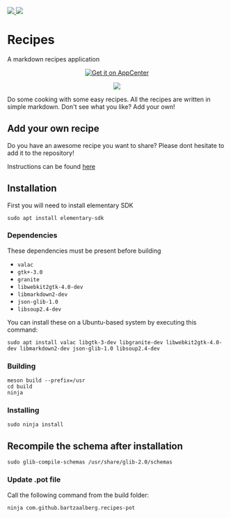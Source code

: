 <a href="https://gitlocalize.com/repo/4332"> <img src="https://gitlocalize.com/repo/4332/whole_project/badge.svg" /> </a>
<img src="https://travis-ci.org/bartzaalberg/alias.svg?branch=master" />

# Recipes
A markdown recipes application

<p align="center">
    <a href="https://appcenter.elementary.io/com.github.bartzaalberg.recipes">
        <img src="https://appcenter.elementary.io/badge.svg" alt="Get it on AppCenter">
    </a>
</p>

<p align="center">
    <img
    src="https://raw.githubusercontent.com/bartzaalberg/recipes/master/screenshot.png" />
</p>

Do some cooking with some easy recipes. All the recipes are written in simple markdown. Don't see what you like? Add your own!

## Add your own recipe

Do you have an awesome recipe you want to share? Please dont hesitate to add it to the repository!

Instructions can be found [here](https://github.com/bartzaalberg/recipes/blob/master/recipes/your_own_recipe/recipe_en.md)

## Installation

First you will need to install elementary SDK

 `sudo apt install elementary-sdk`

### Dependencies

These dependencies must be present before building
 - `valac`
 - `gtk+-3.0`
 - `granite`
 - `libwebkit2gtk-4.0-dev`
 - `libmarkdown2-dev`
 - `json-glib-1.0`
 - `libsoup2.4-dev`

 You can install these on a Ubuntu-based system by executing this command:

 `sudo apt install valac libgtk-3-dev libgranite-dev libwebkit2gtk-4.0-dev libmarkdown2-dev json-glib-1.0 libsoup2.4-dev`

### Building

```
meson build --prefix=/usr
cd build
ninja
```

### Installing

`sudo ninja install`

## Recompile the schema after installation

`sudo glib-compile-schemas /usr/share/glib-2.0/schemas`

### Update .pot file

Call the following command from the build folder:

`ninja com.github.bartzaalberg.recipes-pot`
